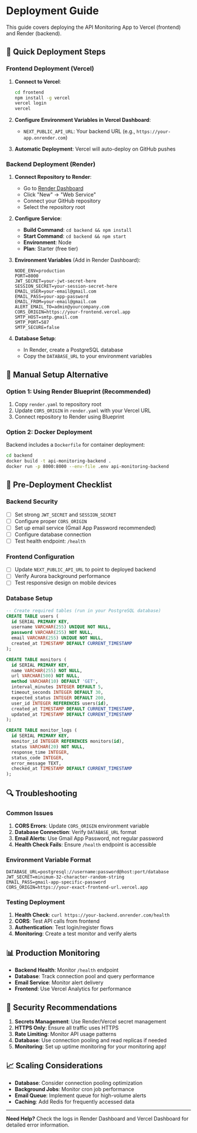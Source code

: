 # Deployment Guide

This guide covers deploying the API Monitoring App to Vercel (frontend) and Render (backend).

## 🚀 Quick Deployment Steps

### Frontend Deployment (Vercel)

1. **Connect to Vercel**:
   ```bash
   cd frontend
   npm install -g vercel
   vercel login
   vercel
   ```

2. **Configure Environment Variables in Vercel Dashboard**:
   - `NEXT_PUBLIC_API_URL`: Your backend URL (e.g., `https://your-app.onrender.com`)

3. **Automatic Deployment**: Vercel will auto-deploy on GitHub pushes

### Backend Deployment (Render)

1. **Connect Repository to Render**:
   - Go to [Render Dashboard](https://dashboard.render.com)
   - Click "New" → "Web Service"
   - Connect your GitHub repository
   - Select the repository root

2. **Configure Service**:
   - **Build Command**: `cd backend && npm install`
   - **Start Command**: `cd backend && npm start`
   - **Environment**: Node
   - **Plan**: Starter (free tier)

3. **Environment Variables** (Add in Render Dashboard):
   ```
   NODE_ENV=production
   PORT=8000
   JWT_SECRET=your-jwt-secret-here
   SESSION_SECRET=your-session-secret-here
   EMAIL_USER=your-email@gmail.com
   EMAIL_PASS=your-app-password
   EMAIL_FROM=your-email@gmail.com
   ALERT_EMAIL_TO=admin@yourcompany.com
   CORS_ORIGIN=https://your-frontend.vercel.app
   SMTP_HOST=smtp.gmail.com
   SMTP_PORT=587
   SMTP_SECURE=false
   ```

4. **Database Setup**:
   - In Render, create a PostgreSQL database
   - Copy the `DATABASE_URL` to your environment variables

## 🔧 Manual Setup Alternative

### Option 1: Using Render Blueprint (Recommended)

1. Copy `render.yaml` to repository root
2. Update `CORS_ORIGIN` in `render.yaml` with your Vercel URL
3. Connect repository to Render using Blueprint

### Option 2: Docker Deployment

Backend includes a `Dockerfile` for container deployment:

```bash
cd backend
docker build -t api-monitoring-backend .
docker run -p 8000:8000 --env-file .env api-monitoring-backend
```

## 📝 Pre-Deployment Checklist

### Backend Security
- [ ] Set strong `JWT_SECRET` and `SESSION_SECRET`
- [ ] Configure proper `CORS_ORIGIN`
- [ ] Set up email service (Gmail App Password recommended)
- [ ] Configure database connection
- [ ] Test health endpoint: `/health`

### Frontend Configuration
- [ ] Update `NEXT_PUBLIC_API_URL` to point to deployed backend
- [ ] Verify Aurora background performance
- [ ] Test responsive design on mobile devices

### Database Setup
```sql
-- Create required tables (run in your PostgreSQL database)
CREATE TABLE users (
  id SERIAL PRIMARY KEY,
  username VARCHAR(255) UNIQUE NOT NULL,
  password VARCHAR(255) NOT NULL,
  email VARCHAR(255) UNIQUE NOT NULL,
  created_at TIMESTAMP DEFAULT CURRENT_TIMESTAMP
);

CREATE TABLE monitors (
  id SERIAL PRIMARY KEY,
  name VARCHAR(255) NOT NULL,
  url VARCHAR(500) NOT NULL,
  method VARCHAR(10) DEFAULT 'GET',
  interval_minutes INTEGER DEFAULT 5,
  timeout_seconds INTEGER DEFAULT 30,
  expected_status INTEGER DEFAULT 200,
  user_id INTEGER REFERENCES users(id),
  created_at TIMESTAMP DEFAULT CURRENT_TIMESTAMP,
  updated_at TIMESTAMP DEFAULT CURRENT_TIMESTAMP
);

CREATE TABLE monitor_logs (
  id SERIAL PRIMARY KEY,
  monitor_id INTEGER REFERENCES monitors(id),
  status VARCHAR(20) NOT NULL,
  response_time INTEGER,
  status_code INTEGER,
  error_message TEXT,
  checked_at TIMESTAMP DEFAULT CURRENT_TIMESTAMP
);
```

## 🔍 Troubleshooting

### Common Issues

1. **CORS Errors**: Update `CORS_ORIGIN` environment variable
2. **Database Connection**: Verify `DATABASE_URL` format
3. **Email Alerts**: Use Gmail App Password, not regular password
4. **Health Check Fails**: Ensure `/health` endpoint is accessible

### Environment Variable Format
```
DATABASE_URL=postgresql://username:password@host:port/database
JWT_SECRET=minimum-32-character-random-string
EMAIL_PASS=gmail-app-specific-password
CORS_ORIGIN=https://your-exact-frontend-url.vercel.app
```

### Testing Deployment

1. **Health Check**: `curl https://your-backend.onrender.com/health`
2. **CORS**: Test API calls from frontend
3. **Authentication**: Test login/register flows
4. **Monitoring**: Create a test monitor and verify alerts

## 📊 Production Monitoring

- **Backend Health**: Monitor `/health` endpoint
- **Database**: Track connection pool and query performance
- **Email Service**: Monitor alert delivery
- **Frontend**: Use Vercel Analytics for performance

## 🔐 Security Recommendations

1. **Secrets Management**: Use Render/Vercel secret management
2. **HTTPS Only**: Ensure all traffic uses HTTPS
3. **Rate Limiting**: Monitor API usage patterns
4. **Database**: Use connection pooling and read replicas if needed
5. **Monitoring**: Set up uptime monitoring for your monitoring app!

## 📈 Scaling Considerations

- **Database**: Consider connection pooling optimization
- **Background Jobs**: Monitor cron job performance
- **Email Queue**: Implement queue for high-volume alerts
- **Caching**: Add Redis for frequently accessed data

---

**Need Help?** Check the logs in Render Dashboard and Vercel Dashboard for detailed error information.
